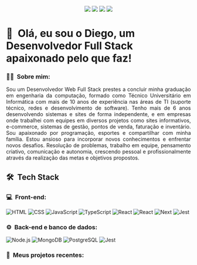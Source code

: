 <p align="center">
   <a href="mailto:diegobtistadev@gmail.com"><img src="https://img.shields.io/badge/-Email-D14836?style=flat-square&logo=Gmail&logoColor=white"/></a>
   <a href="https://www.linkedin.com/in/diego-batista-91a22b360"><img src="https://img.shields.io/badge/-LinkedIn-0077B5?style=flat-square&logo=Linktree&logoColor=white"/></a>
   <a href="https://instagram.com/marinenderson"><img src="https://img.shields.io/badge/-Instagram_-E4405F?style=flat-square&logo=Instagram&logoColor=white"/></a>
   <a href="https://diego-dev-lac.vercel.app"><img src="https://img.shields.io/badge/-Portfolio-4db5ff?style=flat-square&logo=Google-Chrome&logoColor=white"/></a>
</p>

<h1>👋 &nbsp;Olá, eu sou o Diego, um Desenvolvedor Full Stack apaixonado pelo que faz!</h1>

<h3>👨‍💻 &nbsp;Sobre mim:</h3>

<p align="justify">
Sou um Desenvolvedor Web Full Stack prestes a concluir minha graduação em engenharia da computação, formado como Técnico Universitário em Informática com mais de 10 anos de experiência nas áreas de TI (suporte técnico, redes e desenvolvimento de software). Tenho mais de 6 anos desenvolvendo sistemas e sites de forma independente, e em empresas onde trabalhei com equipes em diversos projetos como sites informativos, e-commerce, sistemas de gestão, pontos de venda, faturação e inventário. Sou apaixonado por programação, esportes e compartilhar com minha família. Estou ansioso para incorporar novos conhecimentos e enfrentar novos desafios. Resolução de problemas, trabalho em equipe, pensamento criativo, comunicação e autonomia, crescendo pessoal e profissionalmente através da realização das metas e objetivos propostos.
</p>

<h2> 🛠 &nbsp;Tech Stack</h2>

<h3>💻 &nbsp;Front-end:</h3>

![HTML](https://img.shields.io/badge/-HTML-333333?style=flat&logo=HTML5)
![CSS](https://img.shields.io/badge/-CSS-333333?style=flat&logo=CSS3&logoColor=1572B6)
![JavaScript](https://img.shields.io/badge/-JavaScript-333333?style=flat&logo=javascript)
![TypeScript](https://img.shields.io/badge/-TypeScript-333333?style=flat&logo=typescript&logoColor=2D79C7)
![React](https://img.shields.io/badge/-React-333333?style=flat&logo=react)
![React](https://img.shields.io/badge/-React%20Native-333333?style=flat&logo=react)
![Next](https://img.shields.io/badge/-Next-333333?style=flat&logo=next.js)
![Jest](https://img.shields.io/badge/-Jest-333333?style=flat&logo=jest&logoColor=E535AB)

<h3>⚙️ &nbsp;Back-end e banco de dados:</h3>

![Node.js](https://img.shields.io/badge/-Node.js-333333?style=flat&logo=node.js)
![MongoDB](https://img.shields.io/badge/-MongoDB-333333?style=flat&logo=mongodb)
![PostgreSQL](https://img.shields.io/badge/-PostgreSQL-333333?style=flat&logo=postgresql)
![Jest](https://img.shields.io/badge/-Jest-333333?style=flat&logo=jest&logoColor=E535AB)

<h3>💼 &nbsp;Meus projetos recentes:</h3>

